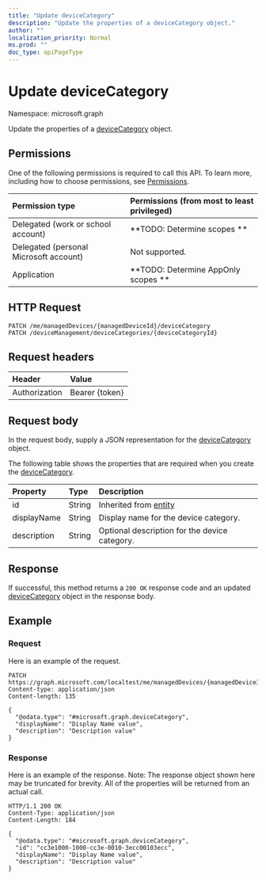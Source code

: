 ```yaml
---
title: "Update deviceCategory"
description: "Update the properties of a deviceCategory object."
author: ""
localization_priority: Normal
ms.prod: ""
doc_type: apiPageType
---
```


# Update deviceCategory

Namespace: microsoft.graph

Update the properties of a [deviceCategory](../resources/devicecategory.md) object.

## Permissions
One of the following permissions is required to call this API. To learn more, including how to choose permissions, see [Permissions](/concepts/permissions-reference.md).

|Permission type|Permissions (from most to least privileged)|
|:---|:---|
|Delegated (work or school account)|**TODO: Determine scopes **|
|Delegated (personal Microsoft account)|Not supported.|
|Application|**TODO: Determine AppOnly scopes **|

## HTTP Request
<!-- {
  "blockType": "ignored"
}
-->
``` http
PATCH /me/managedDevices/{managedDeviceId}/deviceCategory
PATCH /deviceManagement/deviceCategories/{deviceCategoryId}
```

## Request headers
|Header|Value|
|:---|:---|
|Authorization|Bearer {token}|

## Request body
In the request body, supply a JSON representation for the [deviceCategory](../resources/devicecategory.md) object.

The following table shows the properties that are required when you create the [deviceCategory](../resources/devicecategory.md).

|Property|Type|Description|
|:---|:---|:---|
|id|String| Inherited from [entity](../resources/entity.md)|
|displayName|String|Display name for the device category.|
|description|String|Optional description for the device category.|



## Response
If successful, this method returns a `200 OK` response code and an updated [deviceCategory](../resources/devicecategory.md) object in the response body.

## Example

### Request
Here is an example of the request.
<!-- {
  "blockType": "request",
  "name": "update_devicecategory"
}
-->
``` http
PATCH https://graph.microsoft.com/localtest/me/managedDevices/{managedDeviceId}/deviceCategory
Content-type: application/json
Content-length: 135

{
  "@odata.type": "#microsoft.graph.deviceCategory",
  "displayName": "Display Name value",
  "description": "Description value"
}
```

### Response
Here is an example of the response. Note: The response object shown here may be truncated for brevity. All of the properties will be returned from an actual call.
<!-- {
  "blockType": "response",
  "truncated": true
}
-->
``` http
HTTP/1.1 200 OK
Content-Type: application/json
Content-Length: 184

{
  "@odata.type": "#microsoft.graph.deviceCategory",
  "id": "cc3e1000-1000-cc3e-0010-3ecc00103ecc",
  "displayName": "Display Name value",
  "description": "Description value"
}
```

